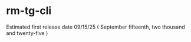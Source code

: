 # rm-tg-cli
Estimated first release date 09/15/25 ( September fifteenth, two thousand and twenty-five )
